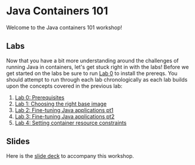# Java Containers 101

Welcome to the Java containers 101 workshop!

## Labs

Now that you have a bit more understanding around the challenges of running Java in containers, let's get stuck right in with the labs! Before we get started on the labs be sure to run [Lab 0](./labs/Lab_0.md) to install the prereqs. You should attempt to run through each lab chronologically as each lab builds upon the concepts covered in the previous lab:

1. [Lab 0: Prerequisites](./labs/Lab_0.md)
2. [Lab 1: Choosing the right base image](./labs/Lab_1.md)
3. [Lab 2: Fine-tuning Java applications pt1](./labs/Lab_2.md)
4. [Lab 3: Fine-tuning Java applications pt2](./labs/Lab_3.md)
5. [Lab 4: Setting container resource constraints](./labs/Lab_4.md)

## Slides

Here is the [slide deck](./slides.pdf) to accompany this workshop. 
